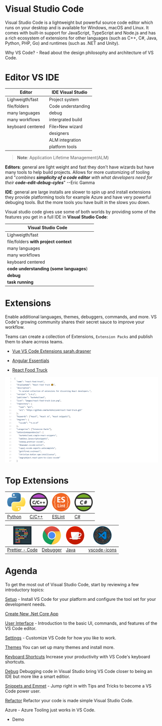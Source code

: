 # Visual Studio Code

Visual Studio Code is a lightweight but powerful source code editor which runs on your desktop and is available for Windows, macOS and Linux. It comes with built-in support for JavaScript, TypeScript and Node.js and has a rich ecosystem of extensions for other languages (such as C++, C#, Java, Python, PHP, Go) and runtimes (such as .NET and Unity).

Why VS Code? - Read about the design philosophy and architecture of VS Code.

# Editor VS IDE

| Editor            | IDE Visual Studio  |
| ----------------- | ------------------ |
| Lighweigth/fast   | Project system     |
| file/folders      | Code understanding |
| many languages    | debug              |
| many workflows    | intergrated build  |
| keyboard centered | File>New wizard    |
|                   | designers          |
|                   | ALM integration    |
|                   | platform tools     |

> **Note**: Application Lifetime Management(ALM)

**Editors**: general are light weight and fast they don't have wizards but have many tools to help build projects. Allows for more customizing of tooling and "_combines **simplicity of a code editor** with what developers need for their **code-edit-debug-cyles**_" --Eric Gamma

**IDE**: general are large installs are slower to spin up and install extensions they provide platforming tools for example Azure and have very powerful debuging tools. But the more tools you have built in the slows you down.

Visual studio code gives use some of both worlds by providing some of the features you get in a full IDE in **Visual Studio Code**:

| Visual Studio Code                      |     |
| --------------------------------------- | --- |
| Lighweigth/fast                         |
| file/folders **with project context**   |
| many languages                          |
| many workflows                          |
| keyboard centered                       |
| **code understanding (some languages**) |
| **debug**                               |
| **task running**                        |

# Extensions

Enable additional languages, themes, debuggers, commands, and more. VS Code's growing community shares their secret sauce to improve your workflow.

Teams can create a collection of Extensions, `Extension Packs` and publish them to share acrross teams.

* [Vue VS Code Extensions sarah.drasner](https://marketplace.visualstudio.com/items?itemName=sdras.vue-vscode-extensionpack)
* [Angular Essentials](https://marketplace.visualstudio.com/items?itemName=johnpapa.angular-essentials)

* [React Food Truck](https://marketplace.visualstudio.com/items?itemName=burkeholland.react-food-truck)

<img src="./Images/Agenda/food_truck_react_package_ext.png" alt="vscode-icons" width=""/>

# Top Extensions

| [<img src="./Images/Agenda/Python.png" alt="vscode-icons" width="60"/>](https://marketplace.visualstudio.com/items?itemName=ms-python.python) | [<img src="./Images/Agenda/CCPlusPlus.png" alt="vscode-icons" width="60" />](https://marketplace.visualstudio.com/items?itemName=ms-vscode.cpptools) | [<img src="./Images/Agenda/ESLint.png" alt="vscode-icons" width="60"/>](https://marketplace.visualstudio.com/items?itemName=ms-vscode.atom-keybindings) | [<img src="./Images/Agenda/CSharp.png" alt="vscode-icons" width="60" />](https://marketplace.visualstudio.com/items?itemName=ms-vscode.vs-keybindings)
 |------------- | ---------- | --------------- |-------------|
| [Python](https://marketplace.visualstudio.com/items?itemName=ms-python.python)                                                                | [C/C++](https://marketplace.visualstudio.com/items?itemName=ms-vscode.cpptools)                                                                      | [ESLint](https://marketplace.visualstudio.com/items?itemName=ms-vscode.atom-keybindings)                                                                | [C#](https://marketplace.visualstudio.com/items?itemName=ms-vscode.vs-keybindings)                                                                     |

| [<img src="./Images/Agenda/Prettier.png" alt="vscode-icons" width="60"/>](https://marketplace.visualstudio.com/items?itemName=esbenp.prettier-vscode) | [<img src="./Images/Agenda/DebuggerForChrome.png" alt="vscode-icons" width="60" />](https://marketplace.visualstudio.com/items?itemName=msjsdiag.debugger-for-chrome) | [<img src="./Images/Agenda/Java.png" alt="vscode-icons" width="60"/>](https://marketplace.visualstudio.com/items?itemName=redhat.java) | [<img src="./Images/Agenda/vs_code_icons.png" alt="vscode-icons" width="60" />](https://marketplace.visualstudio.com/items?itemName=vscode-icons-team.vscode-icons)
|--------------------|-------------|-------------|------------|
| [Prettier - Code](https://marketplace.visualstudio.com/items?itemName=esbenp.prettier-vscode)                                                         | [Debugger](https://marketplace.visualstudio.com/items?itemName=msjsdiag.debugger-for-chrome)                                                                          | [Java](https://marketplace.visualstudio.com/items?itemName=redhat.java)                                                                | [vscode-icons](https://marketplace.visualstudio.com/items?itemName=vscode-icons-team.vscode-icons)                                                                  |



# Agenda

To get the most out of Visual Studio Code, start by reviewing a few introductory topics:

[Setup](https://code.visualstudio.com/) - Install VS Code for your platform and configure the tool set for your development needs.

[Create New .Net Core App](https://github.com/Onemanwolf/visual-studio-2019/blob/master/VisualStudioCode2019_Getting_Started/docs/VisualStudioCode_Create_Project_SDK.md)

[User Interface](https://github.com/Onemanwolf/visual-studio-2019/blob/master/VisualStudioCode2019_Getting_Started/docs/VisualStudioCode_Intro_UI.md) - Introduction to the basic UI, commands, and features of the VS Code editor.

[Settings](https://github.com/Onemanwolf/visual-studio-2019/blob/master/VisualStudioCode2019_Getting_Started/docs/VisualStudioCode_Settings.md) - Customize VS Code for how you like to work.

[Themes](https://github.com/Onemanwolf/visual-studio-2019/blob/master/VisualStudioCode2019_Getting_Started/docs/VisualStudioCode_Themes.md) You can set up many themes and install more.

[Keyboard Shortcuts](https://github.com/Onemanwolf/visual-studio-2019/blob/master/VisualStudioCode2019_Getting_Started/docs/VisualStudioCode_KeyBinding.md)
Increase your productivity with VS Code's keyboard shortcuts.

[Debug](https://github.com/Onemanwolf/visual-studio-2019/blob/master/VisualStudioCode2019_Getting_Started/docs/VisualStudioCode_Debug.md) Debugging code in Visual Studio bring VS Code closer to being an IDE but more like a smart editior.

[Snippets and Emmet](https://github.com/Onemanwolf/visual-studio-2019/blob/master/VisualStudioCode2019_Getting_Started/docs/VisualStudioCode_Snippets_emmit.md) - Jump right in with Tips and Tricks to become a VS Code power user.

[Refactor](https://github.com/Onemanwolf/visual-studio-2019/blob/master/VisualStudioCode2019_Getting_Started/docs/VisualStudioCode_Create_Dotnet_Refactor.md)  Refactor your code  is made simple Visual Studio Code.


Azure - Azure Tooling just works in VS Code.
* Demo








